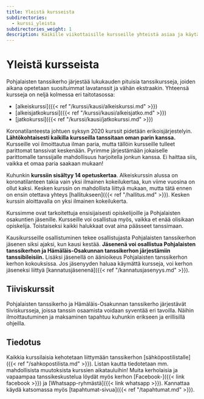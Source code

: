 ```yaml
---
title: Yleistä kursseista
subdirectories:
  - kurssi_yleista
subdirectories_weight: 1
description: Kaikille viikottaisille kursseille yhteistä asiaa ja käytäntöjä.
---
```

# Yleistä kursseista

Pohjalaisten tanssikerho järjestää lukukauden pituisia tanssikursseja, joiden aikana opetetaan suosituimmat lavatanssit ja vähän ekstraakin. Yhteensä kursseja on neljä kolmessa eri taitotasossa:

* [alkeiskurssi]({{< ref "/kurssi/kausi/alkeiskurssi.md" >}})
* [alkeisjatkokurssi]({{< ref "/kurssi/kausi/alkeisjatko.md" >}})
* [jatkokurssi]({{< ref "/kurssi/kausi/jatkokurssi.md" >}})

<!-- Alkeiskursseja on kaksi erilaista. Toisella alkeiskurssilla tanssitaan pareja vaihtaen, mikä usein tukee tanssin oppimista. Toinen alkeiskurssi pidetään niille, jotka haluavat tanssia oman parinsa kanssa. Alkeisjatko- ja jatkokursseilla tanssitaan paria vaihtaen. -->

Koronatilanteesta johtuen syksyn 2020 kurssit pidetään erikoisjärjestelyin. **Lähtökohtaisesti kaikilla kursseilla tanssitaan oman parin kanssa.** Kursseille voi ilmoittautua ilman paria, mutta tällöin kursseille tulleet parittomat tanssivat keskenään. Pyrimme järjestämään jokaiselle parittomalle tanssijalle mahdollisuus harjoitella jonkun kanssa. Ei haittaa siis, vaikka et omaa paria saakaan mukaan!

Kuhunkin **kurssiin sisältyy 14 opetuskertaa**. Alkeiskurssin alussa on koronatilanteen takia vain yksi ilmainen kokeilukertaa, kun viime vuosina on ollut kaksi. Kesken kurssin on mahdollista liittyä mukaan, mutta tätä ennen on ensin otettava yhteys [hallitukseen]({{< ref "/hallitus.md" >}}). Kesken kurssin aloittavalla on yksi ilmainen kokeilukerta.

Kurssimme ovat tarkoitettuja ensisijaisesti opiskelijoille ja Pohjalaisten osakuntien jäsenille. Kursseille voi osallistua myös, vaikka et enää olisikaan opiskelija. Toistaiseksi kaikki halukkaat ovat aina päässeet tanssimaan.

Kausikursseille osallistuminen tekee osallistujasta Pohjalaisten tanssikerhon jäsenen siksi ajaksi, kun kausi kestää. **Jäsenenä voi osallistua Pohjalaisten tanssikerhon ja Hämäläis-Osakunnan tanssikerhon järjestämiin tanssibileisiin.** Lisäksi jäsenellä on äänioikeus Pohjalaisten tanssikerhon kerhon kokouksissa. Jos jäsenyyden haluaa käymättä kursseja, voi kerhon jäseneksi liittyä [kannatusjäsenenä]({{< ref "/kannatusjasenyys.md" >}}).

## Tiiviskurssit

Pohjalaisten tanssikerho ja Hämäläis-Osakunnan tanssikerho järjestävät tiiviskursseja, joissa tanssin osaamista voidaan syventää eri tavoilla. Näihin ilmoittautuminen ja maksaminen tapahtuu kuhunkin erikseen ja erillisillä ohjeilla.

## Tiedotus

Kaikkia kurssilaisia kehotetaan liittymään tanssikerhon [sähköpostilistalle]({{< ref "/sahkopostilista.md" >}}). Listan kautta tiedotetaan mm. mahdollisista muutoksista kurssien aikatauluihin! Muita kerholaisia ja vapaampaa tanssikeskustelua löydät myös kerhon [Facebook-]({{< link facebook >}}) ja [Whatsapp-ryhmästä]({{< link whatsapp >}}). Kannattaa käydä katsomassa myös [tapahtumat-sivua]({{< ref "/tapahtumat.md" >}}).

